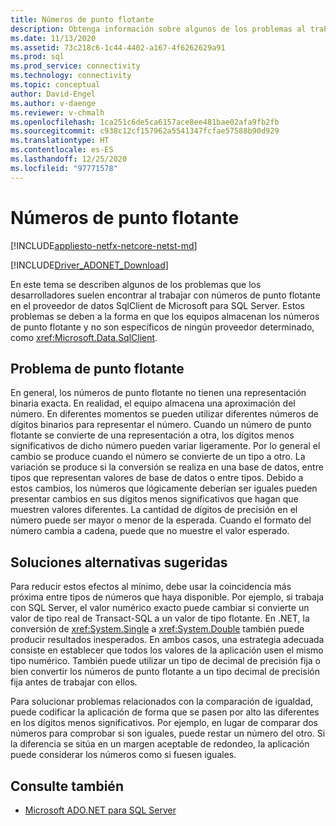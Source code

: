 ```yaml
---
title: Números de punto flotante
description: Obtenga información sobre algunos de los problemas al trabajar con números de punto flotante en el proveedor de datos SqlClient de Microsoft para SQL Server.
ms.date: 11/13/2020
ms.assetid: 73c218c6-1c44-4402-a167-4f6262629a91
ms.prod: sql
ms.prod_service: connectivity
ms.technology: connectivity
ms.topic: conceptual
author: David-Engel
ms.author: v-daenge
ms.reviewer: v-chmalh
ms.openlocfilehash: 1ca251c6de5ca6157ace8ee481bae02afa9fb2fb
ms.sourcegitcommit: c938c12cf157962a5541347fcfae57588b90d929
ms.translationtype: HT
ms.contentlocale: es-ES
ms.lasthandoff: 12/25/2020
ms.locfileid: "97771578"
---
```

# <a name="floating-point-numbers"></a>Números de punto flotante

[!INCLUDE[appliesto-netfx-netcore-netst-md](../../includes/appliesto-netfx-netcore-netst-md.md)]

[!INCLUDE[Driver_ADONET_Download](../../includes/driver_adonet_download.md)]

En este tema se describen algunos de los problemas que los desarrolladores suelen encontrar al trabajar con números de punto flotante en el proveedor de datos SqlClient de Microsoft para SQL Server. Estos problemas se deben a la forma en que los equipos almacenan los números de punto flotante y no son específicos de ningún proveedor determinado, como <xref:Microsoft.Data.SqlClient>.

## <a name="floating-point-pitfall"></a>Problema de punto flotante

En general, los números de punto flotante no tienen una representación binaria exacta. En realidad, el equipo almacena una aproximación del número. En diferentes momentos se pueden utilizar diferentes números de dígitos binarios para representar el número. Cuando un número de punto flotante se convierte de una representación a otra, los dígitos menos significativos de dicho número pueden variar ligeramente. Por lo general el cambio se produce cuando el número se convierte de un tipo a otro. La variación se produce si la conversión se realiza en una base de datos, entre tipos que representan valores de base de datos o entre tipos. Debido a estos cambios, los números que lógicamente deberían ser iguales pueden presentar cambios en sus dígitos menos significativos que hagan que muestren valores diferentes. La cantidad de dígitos de precisión en el número puede ser mayor o menor de la esperada. Cuando el formato del número cambia a cadena, puede que no muestre el valor esperado.

## <a name="suggested-workarounds"></a>Soluciones alternativas sugeridas

Para reducir estos efectos al mínimo, debe usar la coincidencia más próxima entre tipos de números que haya disponible. Por ejemplo, si trabaja con SQL Server, el valor numérico exacto puede cambiar si convierte un valor de tipo real de Transact-SQL a un valor de tipo flotante. En .NET, la conversión de <xref:System.Single> a <xref:System.Double> también puede producir resultados inesperados. En ambos casos, una estrategia adecuada consiste en establecer que todos los valores de la aplicación usen el mismo tipo numérico. También puede utilizar un tipo de decimal de precisión fija o bien convertir los números de punto flotante a un tipo decimal de precisión fija antes de trabajar con ellos.

Para solucionar problemas relacionados con la comparación de igualdad, puede codificar la aplicación de forma que se pasen por alto las diferentes en los dígitos menos significativos. Por ejemplo, en lugar de comparar dos números para comprobar si son iguales, puede restar un número del otro. Si la diferencia se sitúa en un margen aceptable de redondeo, la aplicación puede considerar los números como si fuesen iguales.

## <a name="see-also"></a>Consulte también

- [Microsoft ADO.NET para SQL Server](microsoft-ado-net-sql-server.md)
